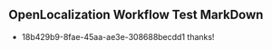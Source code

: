 ## OpenLocalization Workflow Test MarkDown

* 18b429b9-8fae-45aa-ae3e-308688becdd1 
thanks!



<!--HONumber=Jan16_HO3-->
